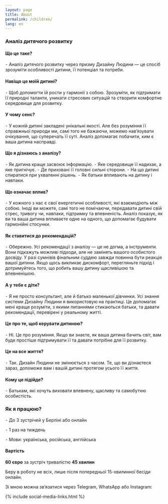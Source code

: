 ```yaml
---
layout: page
title: About
permalink: /children/
lang: en
---
```


### Аналіз дитячого розвитку
#### Що це таке?
⁃ Аналіз дитячого розвитку через призму Дизайну Людини — це спосіб зрозуміти особливості дитини, її потенціал та потреби.

#### Навіщо це моїй дитині?
⁃ Щоб допомогти їй рости у гармонії з собою. Зрозуміти, як підтримати її природні таланти, уникати стресових ситуацій та створити комфортне середовище для розвитку.

#### У чому сенс?
⁃ У кожній дитині закладені унікальні якості. Але без розуміння її справжньої природи ми, самі того не бажаючи, можемо нав’язувати очікування, що суперечать її суті. Аналіз допомагає побачити, ким є ваша дитина насправді.

#### Що я дізнаюсь з аналізу?

⁃ Як дитина краще засвоює інформацію.
⁃ Яке середовище її надихає, а яке пригнічує.
⁃ Де приховані її головні сильні сторони.
⁃ На що дитині спиратися при ухваленні рішень.
⁃ Як батьки впливають на дитину і навпаки.

#### Що означає вплив?
⁃ У кожного з нас є свої енергетичні особливості, які взаємодіють між собою. Іноді ви можете, самі того не помічаючи, передавати дитині свій стрес, тривогу чи, навпаки, підтримку та впевненість. Аналіз показує, як ви та ваша дитина впливаєте одне на одного, що допомагає будувати гармонійні стосунки.

#### Як ставитися до рекомендацій?
⁃ Обережно. Усі рекомендації з аналізу — це не догма, а інструменти. Вони підкажуть можливі підходи, але не замінять вашого особистого досвіду. У разі сумнівів фінальним суддею завжди повинна бути реакція вашої дитини. Якщо щось викликає дискомфорт, перегляньте підхід і дотримуйтесь того, що робить вашу дитину щасливішою та впевненішою.

#### А у тебе є діти?
⁃ Я не просто консультант, але й батько маленької дівчинки. Усі знання системи Дизайну Людини я використовую на практиці. Це допомагає мені краще розуміти, з якими питаннями стикаються батьки, та давати рекомендації, перевірені у реальному житті.

#### Це про те, щоб керувати дитиною?
⁃ Ні. Це про розуміння. Якщо ви знаєте, як ваша дитина бачить світ, вам буде простіше підтримувати її та давати потрібне для її розвитку.

#### Це на все життя?
⁃ Так. Дизайн Людини не змінюється з часом. Те, що ви дізнаєтеся зараз, допоможе вам і вашій дитині протягом усього її життя.

#### Кому це підійде?
⁃ Батькам, які хочуть виховати впевнену, щасливу та самобутню особистість.

### Як я працюю?

⁃ До 3 зустрічей у Берліні або онлайн

⁃ 1 раз на тиждень

⁃ Мови: українська, російська, англійська

#### Вартість
**60 євро** за зустріч тривалістю **45 хвилин**

Беру в роботу не всіх, лише після попередньої 15-хвилинної бесіди онлайн.

Зі мною можна зв’язатися через Telegram, WhatsApp або Instagram:

{% include social-media-links.html %}